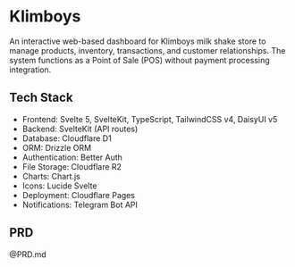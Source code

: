 # Klimboys

An interactive web-based dashboard for Klimboys milk shake store to manage products, inventory, transactions, and customer relationships. The system functions as a Point of Sale (POS) without payment processing integration.

## Tech Stack

- Frontend: Svelte 5, SvelteKit, TypeScript, TailwindCSS v4, DaisyUI v5
- Backend: SvelteKit (API routes)
- Database: Cloudflare D1
- ORM: Drizzle ORM
- Authentication: Better Auth
- File Storage: Cloudflare R2
- Charts: Chart.js
- Icons: Lucide Svelte
- Deployment: Cloudflare Pages
- Notifications: Telegram Bot API

## PRD

@PRD.md

